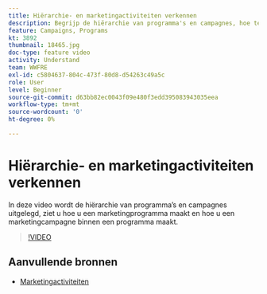 ```yaml
---
title: Hiërarchie- en marketingactiviteiten verkennen
description: Begrijp de hiërarchie van programma's en campagnes, hoe te om een marketing programma tot stand te brengen, en hoe te om een marketing campagne binnen een programma tot stand te brengen.
feature: Campaigns, Programs
kt: 3892
thumbnail: 18465.jpg
doc-type: feature video
activity: Understand
team: WWFRE
exl-id: c5804637-804c-473f-80d8-d54263c49a5c
role: User
level: Beginner
source-git-commit: d63bb82ec0043f09e480f3edd395083943035eea
workflow-type: tm+mt
source-wordcount: '0'
ht-degree: 0%

---
```


# Hiërarchie- en marketingactiviteiten verkennen

In deze video wordt de hiërarchie van programma’s en campagnes uitgelegd, ziet u hoe u een marketingprogramma maakt en hoe u een marketingcampagne binnen een programma maakt.

>[!VIDEO](https://video.tv.adobe.com/v/18465?quality=12)

## Aanvullende bronnen

* [Marketingactiviteiten](https://experienceleague.adobe.com/docs/campaign-standard/using/getting-started/marketing-plans/marketing-activities.html?lang=en)
